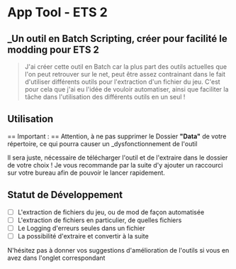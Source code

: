# App Tool - ETS 2
## _Un outil en Batch Scripting, créer pour facilité le modding pour ETS 2

> J'ai créer cette outil en Batch car la plus part des outils actuelles que l'on peut retrouver sur le net, peut être assez contrainant dans le fait d'utiliser différents outils pour l'extraction d'un fichier du jeu.
> C'est pour cela que j'ai eu l'idée de vouloir automatiser, ainsi que faciliter la tâche dans l'utilisation des différents outils en un seul !

## Utilisation
== Important : == Attention, à ne pas supprimer le Dossier **"Data"** de votre répertoire, ce qui pourra causer un _dysfonctionnement de l'outil

Il sera juste, nécessaire de télécharger l'outil et de l'extraire dans le dossier de votre choix ! 
Je vous recommande par la suite d'y ajouter un raccourci sur votre bureau afin de pouvoir le lancer rapidement.

## Statut de Développement

- [ ]  L'extraction de fichiers du jeu, ou de mod de façon automatisée
- [ ]  L'extraction de fichiers en particulier, de quelles fichiers
- [ ]  Le Logging d'erreurs seules dans un fichier
- [ ]  La possibilité d'extraire et convertir à la suite

N'hésitez pas à donner vos suggestions d'amélioration de l'outils si vous en avez dans l'onglet correspondant
